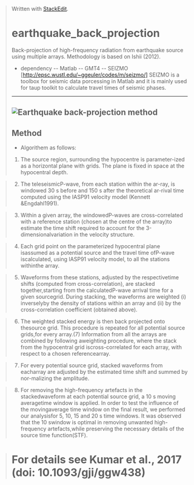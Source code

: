 


> Written with [StackEdit](https://stackedit.io/).
> # earthquake_back_projection
> Back-projection of high-frequency radiation from earthquake source using multiple arrays. Methodology is based on Ishii (2012). 
> - dependency 
> -- Matlab
> -- GMT4
> -- SEIZMO [http://epsc.wustl.edu/~ggeuler/codes/m/seizmo/]
>        SEIZMO is a toolbox for seismic data porcessing in Matlab and it is mainly used for taup toolkit to calculate travel times of seismic phases.
> ---
> ![Earthquake back-projection method](https://github.com/ajay6763/eaethquake_back_projection/blob/master/BP_EQ.jpg)
> --
>  ## Method
>  - Algorithem as follows:
> 1. The source region, surrounding the hypocentre is parameter-ized as a horizontal plane with grids. The plane is fixed in space at the hypocentral depth.

> 2. The teleseismicP-wave, from each station within the ar-ray, is windowed 30 s before and 150 s after the theoretical ar-rival time computed using the IASP91 velocity model (Kennett &Engdahl1991).

> 3. Within a given array, the windowedP-waves are cross-correlated with a reference station (chosen at the centre of the array)to estimate the time shift required to account for the 3-dimensionalvariation in the velocity structure.

> 4. Each grid point on the parameterized hypocentral plane isassumed as a potential source and the travel time ofP-wave iscalculated, using IASP91 velocity model, to all the stations withinthe array.

>5. Waveforms from these stations, adjusted by the respectivetime shifts (computed from cross-correlation), are stacked together,starting from the calculatedP-wave arrival time for a given sourcegrid. During stacking, the waveforms are weighted (i) inverselyby the density of stations within an array and (ii) by the cross-correlation coefficient (obtained above).

>6. The weighted stacked energy is then back projected onto thesource grid. This procedure is repeated for all potential source grids,for every array.(7) Information from all the arrays are combined by following aweighting procedure, where the stack from the hypocentral grid iscross-correlated for each array, with respect to a chosen referencearray.

>7. For every potential source grid, stacked waveforms from eacharray are adjusted by the estimated time shift and summed by nor-malizing the amplitude.

>8. For removing the high-frequency artefacts in the stackedwaveform at each potential source grid, a 10 s moving averagetime window is applied. In order to test the influence of the movingaverage time window on the final result, we performed our analysisfor 5, 10, 15 and 20 s time windows. It was observed that the 10 swindow is optimal in removing unwanted high-frequency artefacts,while preserving the necessary details of the source time function(STF).

> # For details see Kumar et al., 2017 (doi: 10.1093/gji/ggw438)
